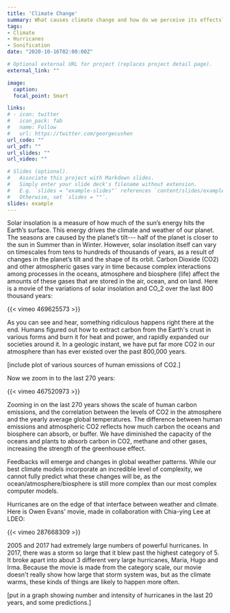 ```yaml
---
title: 'Climate Change'
summary: What causes climate change and how do we perceive its effects?
tags:
- Climate
- Hurricanes
- Sonification
date: "2020-10-16T02:00:00Z"

# Optional external URL for project (replaces project detail page).
external_link: ""

image:
  caption:
  focal_point: Smart

links:
# - icon: twitter
#   icon_pack: fab
#   name: Follow
#   url: https://twitter.com/georgecushen
url_code: ""
url_pdf: ""
url_slides: ""
url_video: ""

# Slides (optional).
#   Associate this project with Markdown slides.
#   Simply enter your slide deck's filename without extension.
#   E.g. `slides = "example-slides"` references `content/slides/example-slides.md`.
#   Otherwise, set `slides = ""`.
slides: example
---
```


Solar insolation is a measure of how much of the sun’s energy hits the Earth’s surface. This energy drives the climate and weather of our planet.
The seasons are caused by the planet’s tilt--- half of the planet is closer to the sun in Summer than in Winter. However, solar insolation itself can vary on timescales from tens to hundreds of thousands of years, as a result of changes in the planet’s tilt and the shape of its orbit. Carbon Dioxide (CO2) and other atmospheric gases vary in time because complex interactions among processes in the oceans, atmosphere and biosphere (life) affect the amounts of these gases that are stored in the air, ocean, and on land. Here is a movie of the variations of solar insolation and CO_2 over the last 800 thousand years:

{{< vimeo 469625573 >}}

As you can see and hear, something ridiculous happens right there at the end.
Humans figured out how to extract carbon from the Earth's crust in various forms and burn it for heat and power, and rapidly expanded our societies around it. In a geologic instant, we have put far more CO2 in our atmosphere than has ever existed over the past 800,000 years.

[include plot of various sources of human emissions of CO2.]

Now we zoom in to the last 270 years:

{{< vimeo 467520973 >}}

Zooming in on the last 270 years shows the scale of human carbon emissions, and the correlation between the levels of CO2 in the atmosphere and the yearly average global  temperatures. The difference between human emissions and atmospheric CO2 reflects how much carbon the oceans and biosphere can absorb, or buffer. We have diminished the capacity of the oceans and plants to absorb carbon in CO2, methane and other gases, increasing the strength of the greenhouse effect.

Feedbacks will emerge and changes in global weather patterns. While our best climate models incorporate an incredible level of complexity, we cannot fully predict what these changes will be, as the ocean/atmosphere/biosphere is still more complex than our most complex computer models.

Hurricanes are on the edge of that interface between weather and climate.
Here is Owen Evans' movie, made in collaboration with Chia-ying Lee at LDEO:

{{< vimeo 287668309 >}}

2005 and 2017 had extremely large numbers of powerful hurricanes. In 2017, there was a storm so large that it blew past the highest category of 5. It broke apart into about 3 different very large hurricanes, Maria, Hugo and Irma. Because the movie is made from the category scale, our movie doesn't really show how large that storm system was, but as the climate warms, these kinds of things are likely to happen more often.

[put in a graph showing number and intensity of hurricanes in the last 20 years, and some predictions.]
